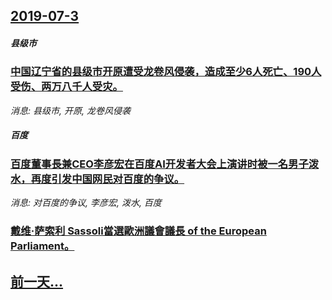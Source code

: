 ## [2019-07-3](/news/2019/07/3/index.md)

##### 县级市
### [中国辽宁省的县级市开原遭受龙卷风侵袭，造成至少6人死亡、190人受伤、两万八千人受灾。 ](/news/2019/07/3/中国辽宁省的县级市开原遭受龙卷风侵袭-造成至少6人死亡-190人受伤-两万八千人受灾.md)
_消息: 县级市, 开原, 龙卷风侵袭_

##### 百度
### [百度董事長兼CEO李彦宏在百度AI开发者大会上演讲时被一名男子泼水，再度引发中国网民对百度的争议。 ](/news/2019/07/3/百度董事長兼CEO李彦宏在百度AI开发者大会上演讲时被一名男子泼水-再度引发中国网民对百度的争议.md)
_消息: 对百度的争议, 李彦宏, 泼水, 百度_

##### 
### [戴维·萨索利 Sassoli當選歐洲議會議長 of the European Parliament。 ](/news/2019/07/3/戴维-萨索利-Sassoli當選歐洲議會議長-of-the-European-Parliament.md)
## [前一天...](/news/2019/07/2/index.md)

